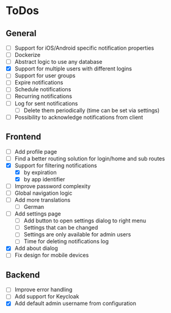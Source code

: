 # ToDos

## General

- [ ] Support for iOS/Android specific notification properties
- [ ] Dockerize
- [ ] Abstract logic to use any database
- [x] Support for multiple users with different logins
- [ ] Support for user groups
- [ ] Expire notifications 
- [ ] Schedule notifications
- [ ] Recurring notifications
- [ ] Log for sent notifications
  - [ ] Delete them periodically (time can be set via settings)
- [ ] Possibility to acknowledge notifications from client

## Frontend

- [ ] Add profile page
- [ ] Find a better routing solution for login/home and sub routes
- [x] Support for filtering notifications
  - [x] by expiration
  - [x] by app identifier
- [ ] Improve password complexity
- [ ] Global navigation logic
- [ ] Add more translations
    - [ ] German
- [ ] Add settings page
    - [ ] Add button to open settings dialog to right menu
    - [ ] Settings that can be changed
    - [ ] Settings are only available for admin users
    - [ ] Time for deleting notifications log
- [x] Add about dialog
- [ ] Fix design for mobile devices

## Backend

- [ ] Improve error handling
- [ ] Add support for Keycloak
- [x] Add default admin username from configuration
